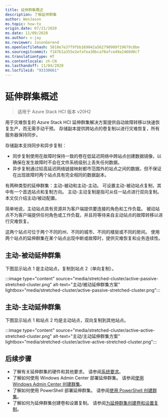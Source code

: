 ```yaml
---
title: 延伸群集概述
description: 了解延伸群集
author: WenJason
ms.topic: how-to
origin.date: 07/21/2020
ms.date: 11/09/2020
ms.author: v-jay
ms.reviewer: JasonGerend
ms.openlocfilehash: 5818e7e37f9fbb169042a562790909f19679c8be
ms.sourcegitcommit: f187b1a355e2efafea30bca70afce49a2460d0c7
ms.translationtype: HT
ms.contentlocale: zh-CN
ms.lasthandoff: 11/04/2020
ms.locfileid: "93330661"
---
```

# <a name="stretched-clusters-overview"></a>延伸群集概述

> 适用于 Azure Stack HCI 版本 v20H2

用于灾难恢复的 Azure Stack HCI 延伸群集解决方案提供自动故障转移以快速恢复生产，而无需手动干预。 存储副本提供跨站点的卷复制以进行灾难恢复，所有服务器保持同步。

存储副本支持同步和异步复制：

- 同步复制使用在故障时保持一致的卷在低延迟网络中跨站点创建数据镜像，以确保在发生故障时不会在文件系统级别上丢失任何数据。
- 异步复制通过较高延迟网络链接映射都市范围外的站点之间的数据，但不保证在出现故障时两个站点具有完全相同的数据副本。

有两种类型的延伸群集：主动-被动和主动-主动。 可设置主动-被动站点复制，其中有一个首选站点和复制方向。 主动-主动复制是指可从任一站点进行双向复制。 本文仅介绍主动/被动配置。

简单地说，主动站点具有资源并为客户端提供要连接的角色和工作负载。 被动站点不为客户端提供任何角色或工作负载，并且将等待来自主动站点的故障转移以进行灾难恢复。

这两个站点可位于两个不同的州、不同的城市、不同的楼层或不同的房间。 使用两个站点的延伸群集在某个站点出现中断或故障时，提供灾难恢复和业务连续性。

## <a name="active-passive-stretched-cluster"></a>主动-被动延伸群集

下图显示站点 1 是主动站点，复制到站点 2（单向复制）。

:::image type="content" source="media/stretched-cluster/active-passive-stretched-cluster.png" alt-text="主动/被动延伸群集方案"  lightbox="media/stretched-cluster/active-passive-stretched-cluster.png":::

## <a name="active-active-stretched-cluster"></a>主动-主动延伸群集

下图显示站点 1 和站点 2 均是主动站点，双向复制到其他站点。

:::image type="content" source="media/stretched-cluster/active-active-stretched-cluster.png" alt-text="主动/主动延伸群集方案" lightbox="media/stretched-cluster/active-active-stretched-cluster.png":::

## <a name="next-steps"></a>后续步骤

- 了解有关延伸群集的硬件和其他要求。 请参阅[系统要求](system-requirements.md)。
- 了解如何使用 Windows Admin Center 部署延伸群集。 请参阅[使用 Windows Admin Center 创建群集](../deploy/create-cluster.md)。
- 了解如何使用 PowerShell 部署延伸群集。 请参阅[使用 PowerShell 创建群集](../deploy/create-cluster-powershell.md)。
- 了解如何为延伸群集创建卷和设置复制。 请参阅[为延伸群集创建卷和设置复制](../manage/create-stretched-volumes.md)。
